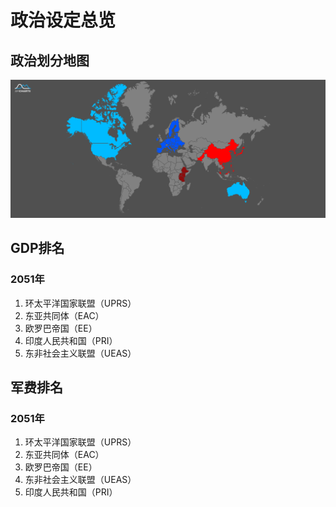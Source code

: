 # 政治设定总览

## 政治划分地图

![政治划分地图](assets/img/p-map.png)

## GDP排名

### 2051年
1. 环太平洋国家联盟（UPRS）
2. 东亚共同体（EAC）
3. 欧罗巴帝国（EE）
4. 印度人民共和国（PRI）
5. 东非社会主义联盟（UEAS）

## 军费排名

### 2051年
1. 环太平洋国家联盟（UPRS）
2. 东亚共同体（EAC）
3. 欧罗巴帝国（EE）
4. 东非社会主义联盟（UEAS）
5. 印度人民共和国（PRI）
